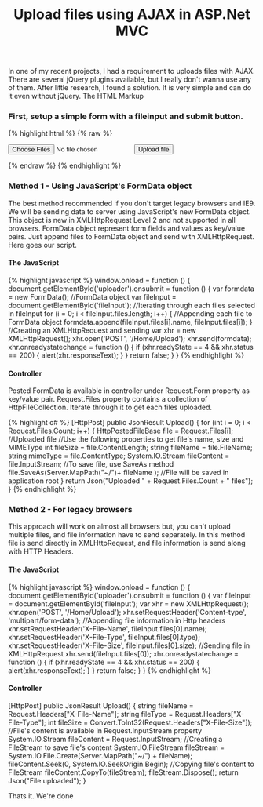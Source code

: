 ﻿---
layout: post
title: Upload files using AJAX in ASP.Net MVC
identifier: article-1
description: "Simple tutorial for Upload files using AJAX in ASP.Net MVC with HTML5"
category: articles
tags: [ASP.Net-MVC, Ajax]
comments: true
share: true
---

In one of my recent projects, I had a requirement to uploads files with AJAX. There are several jQuery plugins available, but I really don't wanna use any of them. After little research, I found a solution. It is very simple and can do it even without jQuery.
The HTML Markup

### First, setup a simple form with a fileinput and submit button.


{% highlight html %}
{% raw %}
<form id="uploader">
    <input id="fileInput" type="file" multiple>
    <input type="submit" value="Upload file" />
</form>
{% endraw %}
{% endhighlight %}

### Method 1 - Using JavaScript's FormData object

The best method recommended if you don't target legacy browsers and IE9. We will be sending data to server using JavaScript's new FormData object. This object is new in XMLHttpRequest Level 2 and not supported in all browsers. FormData object represent form fields and values as key/value pairs. Just append files to FormData object and send with XMLHttpRequest. Here goes our script.

#### The JavaScript

{% highlight javascript %}
window.onload = function () {
    document.getElementById('uploader').onsubmit = function () {
        var formdata = new FormData(); //FormData object
        var fileInput = document.getElementById('fileInput');
        //Iterating through each files selected in fileInput
        for (i = 0; i < fileInput.files.length; i++) {
            //Appending each file to FormData object
            formdata.append(fileInput.files[i].name, fileInput.files[i]);
        }
        //Creating an XMLHttpRequest and sending
        var xhr = new XMLHttpRequest();
        xhr.open('POST', '/Home/Upload');
        xhr.send(formdata);
        xhr.onreadystatechange = function () {
            if (xhr.readyState == 4 && xhr.status == 200) {
                alert(xhr.responseText);
            }
        }
        return false;
    }
}
{% endhighlight %}


#### Controller

Posted FormData is available in controller under Request.Form property as key/value pair. Request.Files property contains a collection of HttpFileCollection. Iterate through it to get each files uploaded.

{% highlight c# %}
[HttpPost]
public JsonResult Upload()
{
    for (int i = 0; i < Request.Files.Count; i++)
    {
        HttpPostedFileBase file = Request.Files[i]; //Uploaded file
        //Use the following properties to get file's name, size and MIMEType
        int fileSize = file.ContentLength;
        string fileName = file.FileName;
        string mimeType = file.ContentType;
        System.IO.Stream fileContent = file.InputStream;
        //To save file, use SaveAs method
        file.SaveAs(Server.MapPath("~/")+ fileName ); //File will be saved in application root
    }
    return Json("Uploaded " + Request.Files.Count + " files");
}
{% endhighlight %}

### Method 2 - For legacy browsers

This approach will work on almost all browsers but, you can't upload multiple files, and file information have to send separately. In this method file is send directly in XMLHttpRequest, and file information is send along with HTTP Headers.

#### The JavaScript

{% highlight javascript %}
window.onload = function () {
    document.getElementById('uploader').onsubmit = function () {
        var fileInput = document.getElementById('fileInput');
        var xhr = new XMLHttpRequest();
        xhr.open('POST', '/Home/Upload');
        xhr.setRequestHeader('Content-type', 'multipart/form-data');
        //Appending file information in Http headers
        xhr.setRequestHeader('X-File-Name', fileInput.files[0].name);
        xhr.setRequestHeader('X-File-Type', fileInput.files[0].type);
        xhr.setRequestHeader('X-File-Size', fileInput.files[0].size);
        //Sending file in XMLHttpRequest
        xhr.send(fileInput.files[0]);
        xhr.onreadystatechange = function () {
            if (xhr.readyState == 4 && xhr.status == 200) {
                alert(xhr.responseText);
            }
        }
        return false;
    }
}
{% endhighlight %}


#### Controller

[HttpPost]
public JsonResult Upload()
{
    string fileName = Request.Headers["X-File-Name"];
    string fileType = Request.Headers["X-File-Type"];
    int fileSize = Convert.ToInt32(Request.Headers["X-File-Size"]);
    //File's content is available in Request.InputStream property
    System.IO.Stream fileContent = Request.InputStream;
    //Creating a FileStream to save file's content
    System.IO.FileStream fileStream = System.IO.File.Create(Server.MapPath("~/") + fileName);
    fileContent.Seek(0, System.IO.SeekOrigin.Begin);
    //Copying file's content to FileStream
    fileContent.CopyTo(fileStream);
    fileStream.Dispose();
    return Json("File uploaded");
}

Thats it. We're done
